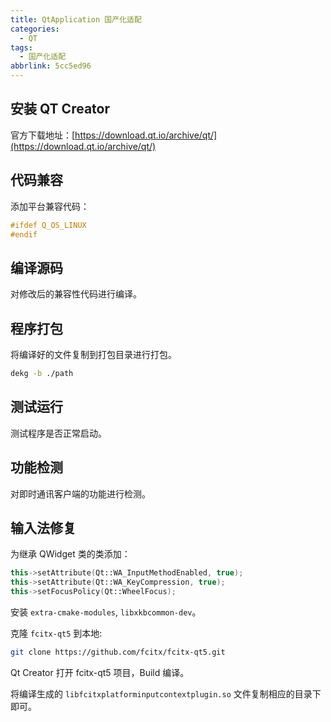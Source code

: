 ```yaml
---
title: QtApplication 国产化适配
categories:
  - QT
tags:
  - 国产化适配
abbrlink: 5cc5ed96
---
```


## 安装 QT Creator

官方下载地址：[https://download.qt.io/archive/qt/](https://download.qt.io/archive/qt/)

## 代码兼容

添加平台兼容代码：

```c++
#ifdef Q_OS_LINUX
#endif
```

## 编译源码

对修改后的兼容性代码进行编译。

## 程序打包

将编译好的文件复制到打包目录进行打包。

```bash
dekg -b ./path
```

## 测试运行

测试程序是否正常启动。

## 功能检测

对即时通讯客户端的功能进行检测。

## 输入法修复

为继承 QWidget 类的类添加：

```c++
this->setAttribute(Qt::WA_InputMethodEnabled, true);
this->setAttribute(Qt::WA_KeyCompression, true);
this->setFocusPolicy(Qt::WheelFocus);
```

安装 `extra-cmake-modules`, `libxkbcommon-dev`。

克隆 `fcitx-qt5` 到本地:

```bash
git clone https://github.com/fcitx/fcitx-qt5.git
```

Qt Creator 打开 fcitx-qt5 项目，Build 编译。

将编译生成的 `libfcitxplatforminputcontextplugin.so` 文件复制相应的目录下即可。

